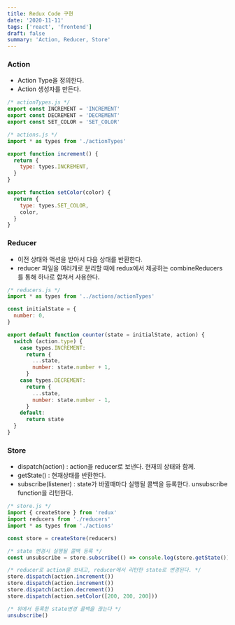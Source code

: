 ```yaml
---
title: Redux Code 구현
date: '2020-11-11'
tags: ['react', 'frontend']
draft: false
summary: 'Action, Reducer, Store'
---
```


### Action

- Action Type을 정의한다.
- Action 생성자를 만든다.

```js
/* actionTypes.js */
export const INCREMENT = 'INCREMENT'
export const DECREMENT = 'DECREMENT'
export const SET_COLOR = 'SET_COLOR'

/* actions.js */
import * as types from './actionTypes'

export function increment() {
  return {
    type: types.INCREMENT,
  }
}

export function setColor(color) {
  return {
    type: types.SET_COLOR,
    color,
  }
}
```

### Reducer

- 이전 상태와 액션을 받아서 다음 상태를 반환한다.
- reducer 파일을 여러개로 분리할 때에 redux에서 제공하는 combineReducers를 통해 하나로 합쳐서 사용한다.

```js
/* reducers.js */
import * as types from '../actions/actionTypes'

const initialState = {
  number: 0,
}

export default function counter(state = initialState, action) {
  switch (action.type) {
    case types.INCREMENT:
      return {
        ...state,
        number: state.number + 1,
      }
    case types.DECREMENT:
      return {
        ...state,
        number: state.number - 1,
      }
    default:
      return state
  }
}
```

### Store

- dispatch(action) : action을 reducer로 보낸다. 현재의 상태와 함께.
- getState() : 현재상태를 반환한다.
- subscribe(listener) : state가 바뀔때마다 실행될 콜백을 등록한다. unsubscribe function을 리턴한다.

```js
/* store.js */
import { createStore } from 'redux'
import reducers from './reducers'
import * as types from './actions'

const store = createStore(reducers)

/* state 변경시 실행될 콜백 등록 */
const unsubscribe = store.subscribe(() => console.log(store.getState()))

/* reducer로 action을 보내고, reducer에서 리턴한 state로 변경된다. */
store.dispatch(action.increment())
store.dispatch(action.increment())
store.dispatch(action.decrement())
store.dispatch(action.setColor([200, 200, 200]))

/* 위에서 등록한 state변경 콜백을 끊는다 */
unsubscribe()
```

